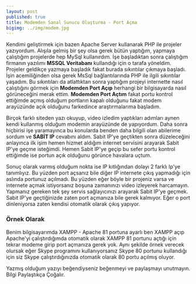 ```yaml
---
layout: post
published: true
title: Modemden Sanal Sunucu Oluşturma - Port Açma
bigimg: ../img/modem.jpg
---
```



Kendimi geliştirmek için bazen Apache Server kullanarak PHP ile projeler yazıyordum. Alışıla gelmiş bir şey olsa gerek bütün yaptığım, yapmaya çalıştığım projelerde hep MySql kullanırdım. İşe başladıktan sonra çalıştığım firmanın yazılımı **MSSQL Veritabanı** kullandığı için o tarafa yöneldim. Projeler geldikçe yazmaya başladık fakat burada sıkıntılar çıkmaya başladı. İşin acemiliğinden olsa gerek MsSql bağlantılarında PHP ile ilgili sıkıntılar yaşadım. Bu sıkıntıları da atlattıktan sonra yaptığım projeyi internette nasıl çalıştığını görmek için **Modemden Port Açıp** herhangi bir bilgisayarda nasıl görüneceğini merak ettim. **Modemden Port Açtım** fakat portu kontrol ettiğimde açmış olduğum portların kapalı olduğunu fakat modem arayüzünde açık olduğunu farkedince araştırmalarıma başladım. 

Birçok farklı siteden yazı okuyup, video izledim yaptıkları adımları aynen kendi kullanmış olduğum modemin arayüzünde de yapıyordum. Daha sonra hiçbirisi işe yaramayınca bu konularda benden daha bilgili olan abilerime sordum ve **SABİT IP** cevabını aldım. Sabit IP'ye geçtikten sonra düzeleceğini anlayınca ilk işim hemen hizmet aldığım internet servisini arayarak Sabit IP'ye geçme isteğimdi. Hemen Sabit IP'ye geçip bu sefer portu kontrol ettiğimde ise portun açık olduğunu görünce havalara uçtum. 

Sonuç olarak varmış olduğum nokta ise IP kıtlığından dolayı 2 farklı Ip'ye tanımlıyız. Bu yüzden port açsanız bile diğer IP internete çıkış yapmadığı için aslında portunuz açılmadı. Bu yüzden eğer böyle bir projeniz varsa ve internete açmak istiyorsanız boşuna zamanınızı video izleyerek harcamayın. Yapmanız gereken tek şey servis sağlayıcınızı arayarak Sabit IP'ye geçmek. Sabit IP'ye geçtiğinizde zaten port açmanıza bile gerek kalmıyor. Eğer o port dinleniyorsa zaten kendisi otomatik olarak çıkış yapıyor.

### Örnek Olarak


Benim bilgisayarımda XAMPP - Apache 81 portuna ayarlı ben XAMPP açıp Apache'yi çalıştırdığımda otomatik olarak XAMPP 81 portunu açtığı için tekrar modeme girip port açmanıza gerek yok. Aynı şekilde örnek verecek olursak eğer Skype programını kullanıyorsanız Skype 80 portunu kullandığı için siz Skype çalıştırdığınızda otomatik olarak 80 portu açılmış oluyor.

Yazmış olduğum yazıyı beğendiyseniz beğenmeyi ve paylaşmayı unutmayın.
Bilgi Paylaştıkça Çoğalır.

